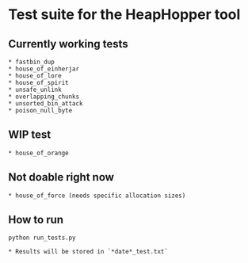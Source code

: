 # Test suite for the HeapHopper tool

## Currently working tests

    * fastbin_dup
    * house_of_einherjar
    * house_of_lore
    * house_of_spirit
    * unsafe_unlink
    * overlapping_chunks
    * unsorted_bin_attack
    * poison_null_byte

## WIP test

    * house_of_orange

## Not doable right now

    * house_of_force (needs specific allocation sizes)

## How to run

`python run_tests.py`

    * Results will be stored in `*date*_test.txt`

